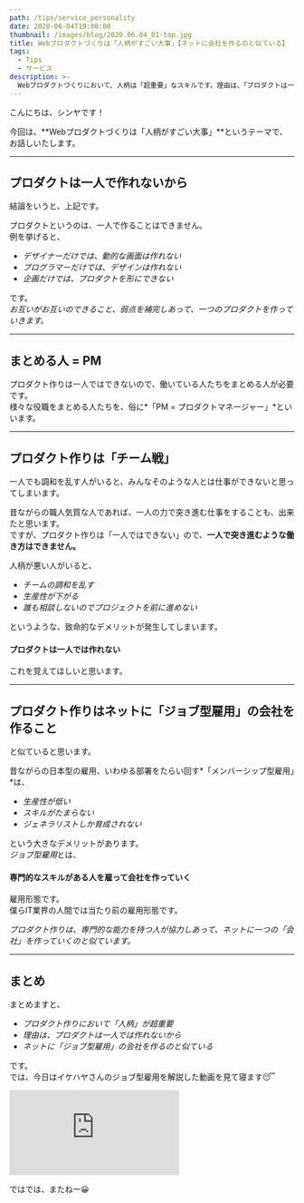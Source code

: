 ```yaml
---
path: /tips/service_personality
date: 2020-06-04T19:00:00
thumbnail: /images/blog/2020.06.04_01-top.jpg
title: Webプロダクトづくりは「人柄がすごい大事」【ネットに会社を作るのと似ている】
tags:
  - Tips
  - サービス
description: >-
  Webプロダクトづくりにおいて、人柄は「超重要」なスキルです。理由は、「プロダクトは一人では作れないから」です。プロダクトはいろんな人たちが集まって「ネットに会社を作る」のと似ています。
---
```


こんにちは、シンヤです！

今回は、**Webプロダクトづくりは「人柄がすごい大事」**というテーマで、お話しいたします。

---

## プロダクトは一人で作れないから

結論をいうと、上記です。

プロダクトというのは、一人で作ることはできません。  
例を挙げると、

- *デザイナーだけでは、動的な画面は作れない*
- *プログラマーだけでは、デザインは作れない*
- *企画だけでは、プロダクトを形にできない*

です。  
*お互いがお互いのできること、弱点を補完しあって、一つのプロダクトを作っていきます。*

---

## まとめる人 = PM

プロダクト作りは一人ではできないので、働いている人たちをまとめる人が必要です。  
様々な役職をまとめる人たちを、俗に*「PM = プロダクトマネージャー」*といいます。

---

## プロダクト作りは「チーム戦」

一人でも調和を乱す人がいると、みんなそのような人とは仕事ができないと思ってしまいます。

昔ながらの職人気質な人であれば、一人の力で突き進む仕事をすることも、出来たと思います。  
ですが、プロダクト作りは「一人ではできない」ので、**一人で突き進むような働き方はできません。**

人柄が悪い人がいると、

- *チームの調和を乱す*
- *生産性が下がる*
- *誰も相談しないのでプロジェクトを前に進めない*

というような、致命的なデメリットが発生してしまいます。

#### プロダクトは一人では作れない

これを覚えてほしいと思います。

---

## プロダクト作りはネットに「ジョブ型雇用」の会社を作ること

と似ていると思います。

昔ながらの日本型の雇用、いわゆる部署をたらい回す*「メンバーシップ型雇用」*は、

- *生産性が低い*
- *スキルがたまらない*
- *ジェネラリストしか育成されない*

という大きなデメリットがあります。  
*ジョブ型雇用*とは、

#### 専門的なスキルがある人を雇って会社を作っていく

雇用形態です。  
僕らIT業界の人間では当たり前の雇用形態です。

*プロダクト作りは、専門的な能力を持つ人が協力しあって、ネットに一つの「会社」を作っていくのと似ています。*

---

## まとめ

まとめますと、

- *プロダクト作りにおいて「人柄」が超重要*
- *理由は、プロダクトは一人では作れないから*
- *ネットに「ジョブ型雇用」の会社を作るのと似ている*

です。  
では、今日はイケハヤさんのジョブ型雇用を解説した動画を見て寝ます😴

<div class="post__movie--wrap">
  <iframe src="https://www.youtube.com/embed/KO2HKk-Blx8" frameborder="0" allow="accelerometer; autoplay; encrypted-media; gyroscope; picture-in-picture" allowfullscreen></iframe>
</div>

ではでは、またねー😀
